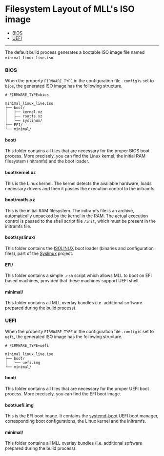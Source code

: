 # Filesystem Layout of MLL's ISO image

* [BIOS](#bios)
* [UEFI](#uefi)

---

The default build process generates a bootable ISO image file named ``minimal_linux_live.iso``.

### BIOS

When the property ``FIRMWARE_TYPE`` in the configuration file ``.config`` is set to ``bios``, the generated ISO image has the following structure.

```
# FIRMWARE_TYPE=bios

minimal_linux_live.iso
├── boot/
│   ├── kernel.xz
│   ├── rootfs.xz
│   └── syslinux/
├── EFI/
└── minimal/
```

#### boot/

This folder contains all files that are necessary for the proper BIOS boot process. More precisely, you can find the Linux kernel, the initial RAM filesystem (initramfs) and the boot loader.

#### boot/kernel.xz

This is the Linux kernel. The kernel detects the available hardware, loads necessary drivers and then it passes the execution control to the initramfs.

#### boot/rootfs.xz

This is the initial RAM filesystem. The initramfs file is an archive, automatically unpacked by the kernel in the RAM. The actual execution control is passed to the shell script file ``/init``, which must be present in the initramfs file.

#### boot/syslinux/

This folder contains the [ISOLINUX](https://wiki.syslinux.org/wiki/index.php?title=ISOLINUX) boot loader (binaries and configuration files), part of the [Syslinux](https://syslinux.org) project.

#### EFI/

This folder contains a simple ``.nsh`` script which allows MLL to boot on EFI based machines, provided that these machines support UEFI shell.

#### minimal/

This folder contains all MLL overlay bundles (i.e. additional software prepared during the build process).

### UEFI

When the property ``FIRMWARE_TYPE`` in the configuration file ``.config`` is set to ``uefi``, the generated ISO image has the following structure.

```
# FIRMWARE_TYPE=uefi

minimal_linux_live.iso
├── boot/
│   └── uefi.img
└── minimal/
```

#### boot/

This folder contains all files that are necessary for the proper UEFI boot process. More precisely, you can find the EFI boot image.

#### boot/uefi.img

This is the EFI boot image. It contains the [systemd-boot](https://github.com/ivandavidov/systemd-boot) UEFI boot manager, corresponding boot configurations, the Linux kernel and the initramfs.

#### minimal/

This folder contains all MLL overlay bundles (i.e. additional software prepared during the build process).

